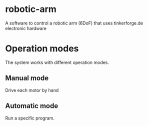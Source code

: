# robotic-arm
A software to control a robotic arm (6DoF) that uses tinkerforge.de electronic hardware

# Operation modes
The system works with different operation modes.
## Manual mode
Drive each motor by hand

## Automatic mode
Run a specific program.
